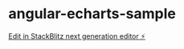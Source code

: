 # angular-echarts-sample

[Edit in StackBlitz next generation editor ⚡️](https://stackblitz.com/~/github.com/acsgunc/angular-echarts-sample)